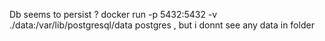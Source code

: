 Db seems to persist ?
docker run -p 5432:5432 -v ./data:/var/lib/postgresql/data postgres ,
but i donnt see any data in folder